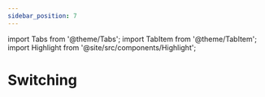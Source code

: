```yaml
---
sidebar_position: 7
---
```


import Tabs from '@theme/Tabs';
import TabItem from '@theme/TabItem';
import Highlight from '@site/src/components/Highlight';

# Switching